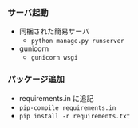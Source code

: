 ### サーバ起動

- 同梱された簡易サーバ
  - `python manage.py runserver`
- gunicorn
  - `gunicorn wsgi`

### パッケージ追加

- requirements.in に追記
- `pip-compile requirements.in`
- `pip install -r requirements.txt`
